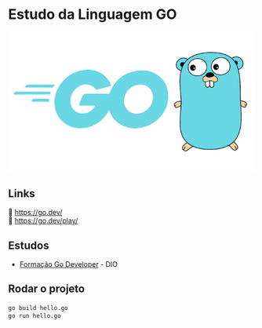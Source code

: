 # Estudo da Linguagem GO
![image-go](image.png)

## Links
:link: https://go.dev/ <br>
:link: https://go.dev/play/

## Estudos
- [Formação Go Developer](https://web.dio.me/track/formacao-go-developer) - DIO

## Rodar o projeto
```
go build hello.go
go run hello.go
```